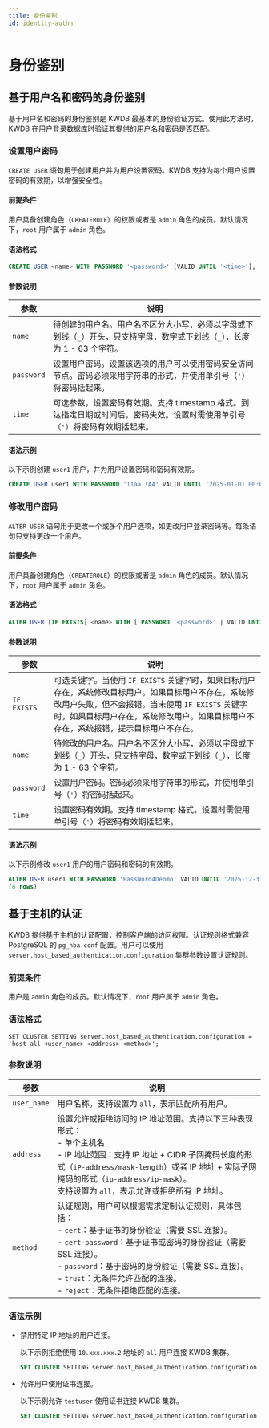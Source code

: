 ```yaml
---
title: 身份鉴别
id: identity-authn
---
```


# 身份鉴别

## 基于用户名和密码的身份鉴别

基于用户名和密码的身份鉴别是 KWDB 最基本的身份验证方式。使用此方法时，KWDB 在用户登录数据库时验证其提供的用户名和密码是否匹配。

### 设置用户密码

`CREATE USER` 语句用于创建用户并为用户设置密码。KWDB 支持为每个用户设置密码的有效期，以增强安全性。

#### 前提条件

用户具备创建角色（`CREATEROLE`）的权限或者是 `admin` 角色的成员。默认情况下，`root` 用户属于 `admin` 角色。

#### 语法格式

```sql
CREATE USER <name> WITH PASSWORD '<password>' [VALID UNTIL '<time>'];
```

#### 参数说明

| 参数 | 说明 |
| --- | --- |
| `name` | 待创建的用户名。用户名不区分大小写，必须以字母或下划线（`_`）开头，只支持字母，数字或下划线（`_`），长度为 1 - 63 个字符。|
| `password` | 设置用户密码。设置该选项的用户可以使用密码安全访问节点。密码必须采用字符串的形式，并使用单引号（`'`）将密码括起来。|
|  `time` | 可选参数，设置密码有效期。支持 timestamp 格式。到达指定日期或时间后，密码失效。设置时需使用单引号（`'`）将密码有效期括起来。|

#### 语法示例

以下示例创建 `user1` 用户，并为用户设置密码和密码有效期。

```sql
CREATE USER user1 WITH PASSWORD '11aa!!AA' VALID UNTIL '2025-01-01 00:00:00+00:00';
```

### 修改用户密码

`ALTER USER` 语句用于更改一个或多个用户选项，如更改用户登录密码等。每条语句只支持更改一个用户。

#### 前提条件

用户具备创建角色（`CREATEROLE`）的权限或者是 `admin` 角色的成员。默认情况下，`root` 用户属于 `admin` 角色。

#### 语法格式

```sql
ALTER USER [IF EXISTS] <name> WITH [ PASSWORD '<password>' | VALID UNTIL '<time>'];
```

#### 参数说明

| 参数 | 说明 |
| --- | --- |
| `IF EXISTS` | 可选关键字。当使用 `IF EXISTS` 关键字时，如果目标用户存在，系统修改目标用户。如果目标用户不存在，系统修改用户失败，但不会报错。当未使用 `IF EXISTS` 关键字时，如果目标用户存在，系统修改用户。如果目标用户不存在，系统报错，提示目标用户不存在。 |
| `name` | 待修改的用户名。用户名不区分大小写，必须以字母或下划线（`_`）开头，只支持字母，数字或下划线（`_`），长度为 1 - 63 个字符。|
| `password` | 设置用户密码。密码必须采用字符串的形式，并使用单引号（`'`）将密码括起来。|
|  `time` | 设置密码有效期。支持 timestamp 格式。设置时需使用单引号（`'`）将密码有效期括起来。|

#### 语法示例

以下示例修改 `user1` 用户的用户密码和密码的有效期。

```sql
ALTER USER user1 WITH PASSWORD 'PassWord4Deomo' VALID UNTIL '2025-12-31';
(6 rows)
```

## 基于主机的认证

KWDB 提供基于主机的认证配置，控制客户端的访问权限。认证规则格式兼容 PostgreSQL 的 `pg_hba.conf` 配置。用户可以使用 `server.host_based_authentication.configuration` 集群参数设置认证规则。

### 前提条件

用户是 `admin` 角色的成员。默认情况下，`root` 用户属于 `admin` 角色。

### 语法格式

```shell
SET CLUSTER SETTING server.host_based_authentication.configuration = 'host all <user_name> <address> <method>';
```

### 参数说明

| 参数 | 说明 |
| --- | --- |
| `user_name` | 用户名称。支持设置为 `all`，表示匹配所有用户。|
| `address` | 设置允许或拒绝访问的 IP 地址范围。支持以下三种表现形式：<br > - 单个主机名 <br >- IP 地址范围：支持 IP 地址 + CIDR 子网掩码长度的形式（`iP-address/mask-length`）或者 IP 地址 + 实际子网掩码的形式（`ip-address/ip-mask`）。 <br > 支持设置为 `all`，表示允许或拒绝所有 IP 地址。|
|  `method` | 认证规则，用户可以根据需求定制认证规则，具体包括：<br >- `cert`：基于证书的身份验证（需要 SSL 连接）。<br >- `cert-password`：基于证书或密码的身份验证（需要 SSL 连接）。<br >- `password`：基于密码的身份验证（需要 SSL 连接）。<br >- `trust`：无条件允许匹配的连接。<br >- `reject`：无条件拒绝匹配的连接。|

### 语法示例

- 禁用特定 IP 地址的用户连接。

    以下示例拒绝使用 `10.xxx.xxx.2` 地址的 `all` 用户连接 KWDB 集群。

    ```sql
    SET CLUSTER SETTING server.host_based_authentication.configuration = 'host all all 10.xxx.xxx.2 reject';
    ```

- 允许用户使用证书连接。

    以下示例允许 `testuser` 使用证书连接 KWDB 集群。

    ```sql
    SET CLUSTER SETTING server.host_based_authentication.configuration = 'host all testuser 0.0.0.0/0 cert';
    ```
